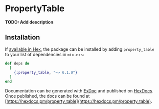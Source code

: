 # PropertyTable

**TODO: Add description**

## Installation

If [available in Hex](https://hex.pm/docs/publish), the package can be installed
by adding `property_table` to your list of dependencies in `mix.exs`:

```elixir
def deps do
  [
    {:property_table, "~> 0.1.0"}
  ]
end
```

Documentation can be generated with [ExDoc](https://github.com/elixir-lang/ex_doc)
and published on [HexDocs](https://hexdocs.pm). Once published, the docs can
be found at [https://hexdocs.pm/property_table](https://hexdocs.pm/property_table).

